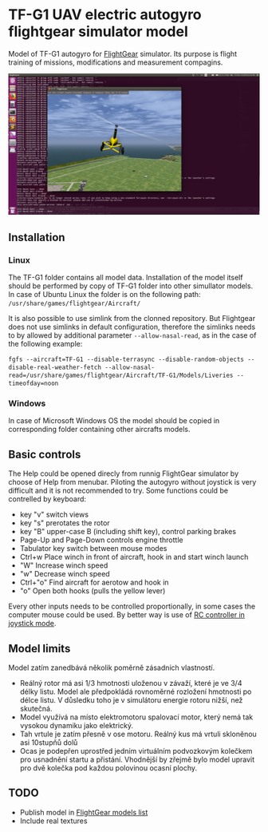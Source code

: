 # TF-G1 UAV electric autogyro flightgear simulator model

Model of TF-G1 autogyro for [FlightGear](https://home.flightgear.org/) simulator.  Its purpose is flight training of missions, modifications and measurement compagins.

![Flightgear simulator in action](./docs/img/fly2.png "Flightgear simulator in action")

## Installation

### Linux
The TF-G1 folder contains all model data. Installation of the model itself should be performed by copy of TF-G1 folder into other simullator models. In case of Ubuntu Linux the folder is on the following path: `/usr/share/games/flightgear/Aircraft/`

It is also possible to use simlink from the clonned repository. But Flightgear does not use simlinks in default configuration, therefore the simlinks needs to by allowed by additional parameter `--allow-nasal-read`, as in the case of the following example:

    fgfs --aircraft=TF-G1 --disable-terrasync --disable-random-objects --disable-real-weather-fetch --allow-nasal-read=/usr/share/games/flightgear/Aircraft/TF-G1/Models/Liveries --timeofday=noon


### Windows

In case of Microsoft Windows OS the model should be copied in corresponding folder containing other aircrafts models.  


## Basic controls

The Help could be opened direcly from runnig FlightGear simulator by choose of Help from menubar. Piloting the autogyro without joystick is very difficult and it is not recommended to try. Some functions could be contrelled by keyboard: 

  * key "v" switch views
  * key "s" prerotates the rotor
  * key "B" upper-case B (including shift key), control parking brakes
  * Page-Up and Page-Down controls engine throttle
  * Tabulator key switch between mouse modes
  * Ctrl+w 	Place winch in front of aircraft, hook in and start winch launch
  * "W"   Increase winch speed
  * "w" 	Decrease winch speed
  * Ctrl+"o" 	Find aircraft for aerotow and hook in
  * "o" Open both hooks (pulls the yellow lever) 

Every other inputs needs to be controlled proportionally, in some cases the computer mouse could be used.  By better way is use of [RC controller in joystick mode](https://opentx.gitbooks.io/manual-for-opentx-2-2/radio_joystick.html).


## Model limits

Model zatím zanedbává několik poměrně zásadních vlastností. 

  * Reálný rotor má asi 1/3 hmotnosti uloženou v závaží, které je ve 3/4 délky listu. Model ale předpokládá rovnoměrné rozložení hmotnosti po délce listu. V důsledku toho je v simulátoru energie rotoru nižší, než skutečná.
  * Model využívá na místo elektromotoru spalovací motor, který nemá tak vysokou dynamiku jako elektrický.
  * Tah vrtule je zatím přesně v ose motoru. Reálný kus má vrtuli skloněnou asi 10stupňů dolů
  * Ocas je podepřen uprostřed jedním virtuálním podvozkovým kolečkem pro usnadnění startu a přistání.  Vhodnější by zřejmě bylo model upravit pro dvě kolečka pod každou polovinou ocasní plochy. 


## TODO

  * Publish model in [FlightGear models list](http://wiki.flightgear.org/Table_of_models)
  * Include real textures

